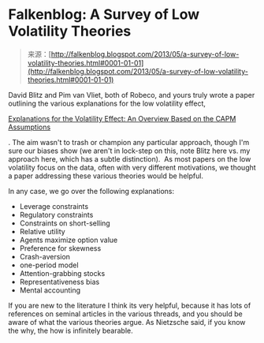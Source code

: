 <!--yml
category: 未分类
date: 2024-05-12 20:05:41
-->

# Falkenblog: A Survey of Low Volatility Theories

> 来源：[http://falkenblog.blogspot.com/2013/05/a-survey-of-low-volatility-theories.html#0001-01-01](http://falkenblog.blogspot.com/2013/05/a-survey-of-low-volatility-theories.html#0001-01-01)

David Blitz and Pim van Vliet, both of Robeco, and yours truly wrote a paper outlining the various explanations for the low volatility effect,

[Explanations for the Volatility Effect: An Overview Based on the CAPM Assumptions](http://papers.ssrn.com/sol3/papers.cfm?abstract_id=2270973)

. The aim wasn't to trash or champion any particular approach, though I'm sure our biases show (we aren't in lock-step on this, note Blitz here vs. my approach here, which has a subtle distinction).  As most papers on the low volatility focus on the data, often with very different motivations, we thought a paper addressing these various theories would be helpful.

In any case, we go over the following explanations:

*   Leverage constraints
*   Regulatory constraints
*   Constraints on short-selling
*   Relative utility
*   Agents maximize option value
*   Preference for skewness
*   Crash-aversion
*   one-period model
*   Attention-grabbing stocks
*   Representativeness bias
*   Mental accounting

If you are new to the literature I think its very helpful, because it has lots of references on seminal articles in the various threads, and you should be aware of what the various theories argue. As Nietzsche said, if you know the why, the how is infinitely bearable.